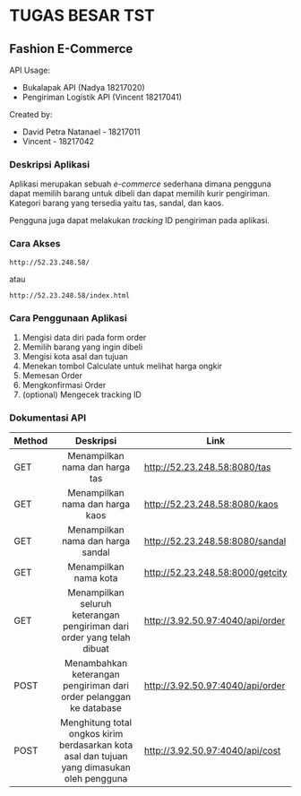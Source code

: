 # TUGAS BESAR TST

## Fashion E-Commerce

API Usage:
- Bukalapak API (Nadya 18217020)
- Pengiriman Logistik API (Vincent 18217041)

Created by:
- David Petra Natanael - 18217011
- Vincent - 18217042

### Deskripsi Aplikasi
Aplikasi merupakan sebuah *e-commerce* sederhana dimana pengguna dapat memilih barang untuk dibeli dan dapat memilih kurir pengiriman.
Kategori barang yang tersedia yaitu tas, sandal, dan kaos.

Pengguna juga dapat melakukan *tracking* ID pengiriman pada aplikasi.

### Cara Akses
```http://52.23.248.58/```

atau

```http://52.23.248.58/index.html```

### Cara Penggunaan Aplikasi
1. Mengisi data diri pada form order
2. Memilih barang yang ingin dibeli
3. Mengisi kota asal dan tujuan
4. Menekan tombol Calculate untuk melihat harga ongkir
5. Memesan Order
6. Mengkonfirmasi Order
7. (optional) Mengecek tracking ID

### Dokumentasi API
| Method | Deskripsi | Link |
|--------|:---------:|------|
|GET     | Menampilkan nama dan harga tas|http://52.23.248.58:8080/tas
|GET     | Menampilkan nama dan harga kaos|http://52.23.248.58:8080/kaos
|GET     | Menampilkan nama dan harga sandal|http://52.23.248.58:8080/sandal
|GET     | Menampilkan nama kota | http://52.23.248.58:8000/getcity
|GET     | Menampilkan seluruh keterangan pengiriman dari order yang telah dibuat | http://3.92.50.97:4040/api/order
|POST    | Menambahkan keterangan pengiriman dari order pelanggan ke database | http://3.92.50.97:4040/api/order
|POST    | Menghitung total ongkos kirim berdasarkan kota asal dan tujuan yang dimasukan oleh pengguna | http://3.92.50.97:4040/api/cost



